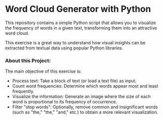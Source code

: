 # Word Cloud Generator with Python
This repository contains a simple Python script that allows you to visualize the frequency of words in a given text, transforming them into an attractive word cloud.

This exercise is a great way to understand how visual insights can be extracted from textual data using popular Python libraries.

### About this Project:
The main objective of this exercise is:

- Process text: Take a block of text (or load a text file) as input.
- Count word frequencies: Determine which words appear most and least frequently.
- Visualize the information: Generate an image where the size of each word is proportional to its frequency of occurrence.
- Filter "stop words": Optionally, remove common and insignificant words (such as "the," "the," "and," etc.) to obtain a more relevant visualization.

